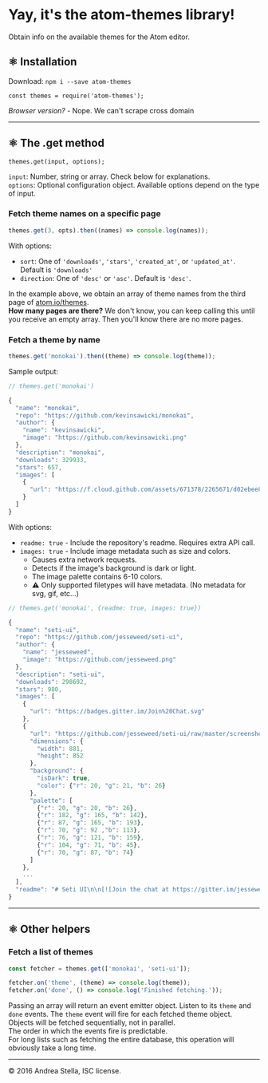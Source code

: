# Yay, it's the atom-themes library!
Obtain info on the available themes for the Atom editor.

## ⚛ Installation
Download: ``` npm i --save atom-themes ```
```
const themes = require('atom-themes');
```

*Browser version?* -  Nope. We can't scrape cross domain

---

## ⚛ The .get method
```
themes.get(input, options);
```
`input`: Number, string or array. Check below for explanations.  
`options`: Optional configuration object. Available options depend on the type of input.  


### Fetch theme names on a specific page
```js
themes.get(3, opts).then((names) => console.log(names));
```
With options:  
  - `sort`: One of `'downloads'`, `'stars'`, `'created_at'`, or `'updated_at'`. Default is `'downloads'`
  - `direction`: One of `'desc'` or `'asc'`. Default is `'desc'`.

In the example above, we obtain an array of theme names from the third page of [atom.io/themes](https://atom.io/themes/).   
**How many pages are there?** We don't know, you can keep calling this until you receive an empty array. Then you'll know there are no more pages.

### Fetch a theme by name
```js
themes.get('monokai').then((theme) => console.log(theme));
```

Sample output:
```js
// themes.get('monokai')

{
  "name": "monokai",
  "repo": "https://github.com/kevinsawicki/monokai",
  "author": {
    "name": "kevinsawicki",
    "image": "https://github.com/kevinsawicki.png"
  },
  "description": "monokai",
  "downloads": 329933,
  "stars": 657,
  "images": [
    {
      "url": "https://f.cloud.github.com/assets/671378/2265671/d02ebee8-9e85-11e3-9b8c-12b2cb7015e3.png"
    }
  ]
}

```

With options:  
- `readme: true` - Include the repository's readme. Requires extra API call.
- `images: true` - Include image metadata such as size and colors.
  - Causes extra network requests.
  - Detects if the image's background is dark or light.
  - The image palette contains 6-10 colors.
  - :warning: Only supported filetypes will have metadata. (No metadata for svg, gif, etc...)


```js
// themes.get('monokai', {readme: true, images: true})

{
  "name": "seti-ui",
  "repo": "https://github.com/jesseweed/seti-ui",
  "author": {
    "name": "jesseweed",
    "image": "https://github.com/jesseweed.png"
  },
  "description": "seti-ui",
  "downloads": 298692,
  "stars": 980,
  "images": [
    {
      "url": "https://badges.gitter.im/Join%20Chat.svg"
    },
    {
      "url": "https://github.com/jesseweed/seti-ui/raw/master/screenshot.png",
      "dimensions": {
        "width": 881,
        "height": 852
      },
      "background": {
        "isDark": true,
        "color": {"r": 20, "g": 21, "b": 26}
      },
      "palette": [
        {"r": 20, "g": 20, "b": 26},
        {"r": 182, "g": 165, "b": 142},
        {"r": 87, "g": 165, "b": 193},
        {"r": 70, "g": 92 ,"b": 113},
        {"r": 76, "g": 121, "b": 159},
        {"r": 104, "g": 71, "b": 45},
        {"r": 70, "g": 87, "b": 74}
      ]
    },
    ...
  ],
  "readme": "# Seti UI\n\n[![Join the chat at https://gitter.im/jesseweed/seti-ui](https://badges.gitter.im/Join%20Chat.svg)](https://gitter.im/jesseweed/seti-ui?utm_source=badge&utm_medium=badge&utm_campaign=pr-badge&utm_content=badge)\n\nA dark colored UI theme for Atom with custom file icons. [Seti Syntax](https://atom.io/themes/seti-syntax) also available.\n\n![Screenshot](https://github.com/jesseweed/seti-ui/raw/master/screenshot.png)\n\n\n### Custom App Icons\n[ ![Screenshot](https://github.com/jesseweed/seti-syntax/raw/master/_icons/circular/circular-128x128.png) ](https://github.com/jesseweed/seti-syntax/tree/master/_icons/circular)\n[ ![Screenshot](https://github.com/jesseweed/seti-syntax/raw/master/_icons/rounded/rounded-128x128.png) ](https://github.com/jesseweed/seti-syntax/tree/master/_icons/rounded/)\n[ ![Screenshot](https://github.com/jesseweed/seti-syntax/raw/master/_icons/squared/squared-128x128.png) ](https://github.com/jesseweed/seti-syntax/tree/master/_icons/squared/)\n\n### Installation\n\n#### Atom Package Manager (APM)\n```bash\napm install seti-ui\n```\n\n#### Git clone\n```bash\ncd ~/.atom/packages\ngit clone https://github.com/jesseweed/seti-ui --depth=1\n```\n\n### Currently Supported File Icons\n* Bower\n* Coffescript\n* CSS\n* EJS\n* Favicon\n* Go\n* Grunt\n* Gulp\n* Handlebars\n* HTML\n* Image\n* Jade\n* Javascript\n* JSON\n* Julia\n* Less\n* LICENSE\n* Markdown\n* Mustache\n* PHP\n* Procfile\n* Python\n* React\n* Ruby\n* Sass\n* Stache\n* Stylus\n* Text\n* Typescript\n* XML\n* YML\n"
}

```

---

## ⚛ Other helpers

### Fetch a list of themes
```js
const fetcher = themes.get(['monokai', 'seti-ui']);

fetcher.on('theme', (theme) => console.log(theme));
fetcher.on('done', () => console.log('Finished fetching.'));
```
Passing an array will return an event emitter object. Listen to its `theme` and `done` events. The `theme` event will fire for each fetched theme object.  
Objects will be fetched sequentially, not in parallel.  
The order in which the events fire is predictable.  
For long lists such as fetching the entire database, this operation will obviously take a long time.

---

© 2016 Andrea Stella, ISC license.